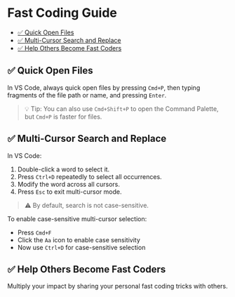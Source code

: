 <!--
@license
Copyright (c) 2025 Rljson

Use of this source code is governed by terms that can be
found in the LICENSE file in the root of this package.
-->

# Fast Coding Guide

- [✅ Quick Open Files](#-quick-open-files)
- [✅ Multi-Cursor Search and Replace](#-multi-cursor-search-and-replace)
- [✅ Help Others Become Fast Coders](#-help-others-become-fast-coders)

## ✅ Quick Open Files

In VS Code, always quick open files by pressing `Cmd+P`, then typing fragments
of the file path or name, and pressing `Enter`.

> 💡 Tip: You can also use `Cmd+Shift+P` to open the Command Palette, but `Cmd+P` is faster for files.

## ✅ Multi-Cursor Search and Replace

In VS Code:

1. Double-click a word to select it.
2. Press `Ctrl+D` repeatedly to select all occurrences.
3. Modify the word across all cursors.
4. Press `Esc` to exit multi-cursor mode.

> ⚠️ By default, search is not case-sensitive.

To enable case-sensitive multi-cursor selection:

- Press `Cmd+F`
- Click the `Aa` icon to enable case sensitivity
- Now use `Ctrl+D` for case-sensitive selection

## ✅ Help Others Become Fast Coders

Multiply your impact by sharing your personal fast coding tricks with others.
